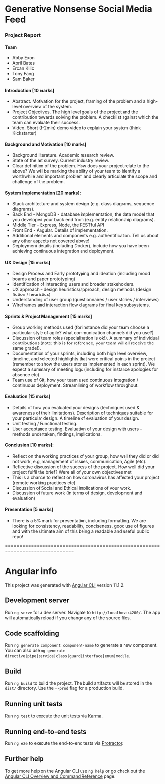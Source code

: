 # Generative Nonsense Social Media Feed

### Project Report


#### Team
- Abby Exon
- April Bates
- Ercan Kilic
- Tony Fang
- Sam Baker


#### Introduction [10 marks]
- Abstract. Motivation for the project, framing of the problem and a high-level overview of the system.
- Project Objectives. The high level goals of the project and the contribution towards solving the problem. A checklist against which the team can evaluate their success.
- Video. Short (1-2min) demo video to explain your system (think Kickstarter)


#### Background and Motivation [10 marks]
- Background literature. Academic research review.
- State of the art survey. Current industry review.
- Clear definition of the problem. How does your project relate to the above? We will be marking the ability of your team to identify a worthwhile and important problem and clearly articulate the scope and challenge of the problem.


#### System Implementation [20 marks]:
- Stack architecture and system design (e.g. class diagrams, sequence diagrams).
- Back End - MongoDB - database implementation, the data model that you developed your back end from (e.g. entity relationship diagrams).
- Middle Tier - Express, Node, the RESTful API
- Front End - Angular. Details of implementation.
- Additional elements and components e.g. authentification. Tell us about any other aspects not covered above!
- Deployment details (including Docker), include how you have been achieving continuous integration and deployment.


#### UX Design [15 marks]
- Design Process and Early prototyping and ideation (including mood boards and paper prototyping)
- Identification of interacting users and broader stakeholders.
- UX approach – design heuristics/approach, design methods (design fiction / heuristics)
- Understanding of user group (questionnaires / user stories / interviews)
- Wireframes and interaction flow diagrams for final key subsystems.


#### Sprints & Project Management [15 marks]
- Group working methods used (for instance did your team choose a particular style of agile? what communication channels did you use?)
- Discussion of team roles (specialisation is ok!). A summary of individual contributions (note: this is for reference, your team will all receive the same grade!).
- Documentation of your sprints, including both high level overview, timeline, and selected highlights that were critical points in the project (remember to show the users stories implemented in each sprint). We expect a summary of meeting logs (including for instance apologies for absence etc)
- Team use of Git, how your team used continuous integration / continuous deployment. Streamlining of workflow throughout.


#### Evaluation [15 marks]
- Details of how you evaluated your designs (techniques used & awareness of their limitations). Description of  techniques suitable for your particular design. A timeline of evaluation of your design.
- Unit testing / Functional testing.
- User acceptance testing. Evaluation of your design with users – methods undertaken, findings, implications.


#### Conclusion [10 marks]:
- Reflect on the working practices of your group, how well they did or did not work, e.g, management of issues, communication, Agile (etc).  
- Reflective discussion of the success of the project. How well did your project fulfil the brief? Were all of your own objectives met
- This is a chance to reflect on how coronavirus has affected your project (remote working practices etc)
- Discussion of Social and Ethical implications of your work.
- Discussion of future work (in terms of design, development and evaluation)


#### Presentation [5 marks]
- There is a 5% mark for presentation, including formatting. We are looking for consistency, readability, conciseness, good use of figures and with the ultimate aim of this being a readable and useful public repo!


==============================================================================

# Angular info

This project was generated with [Angular CLI](https://github.com/angular/angular-cli) version 11.1.2.

## Development server

Run `ng serve` for a dev server. Navigate to `http://localhost:4200/`. The app will automatically reload if you change any of the source files.

## Code scaffolding

Run `ng generate component component-name` to generate a new component. You can also use `ng generate directive|pipe|service|class|guard|interface|enum|module`.

## Build

Run `ng build` to build the project. The build artifacts will be stored in the `dist/` directory. Use the `--prod` flag for a production build.

## Running unit tests

Run `ng test` to execute the unit tests via [Karma](https://karma-runner.github.io).

## Running end-to-end tests

Run `ng e2e` to execute the end-to-end tests via [Protractor](http://www.protractortest.org/).

## Further help

To get more help on the Angular CLI use `ng help` or go check out the [Angular CLI Overview and Command Reference](https://angular.io/cli) page.
